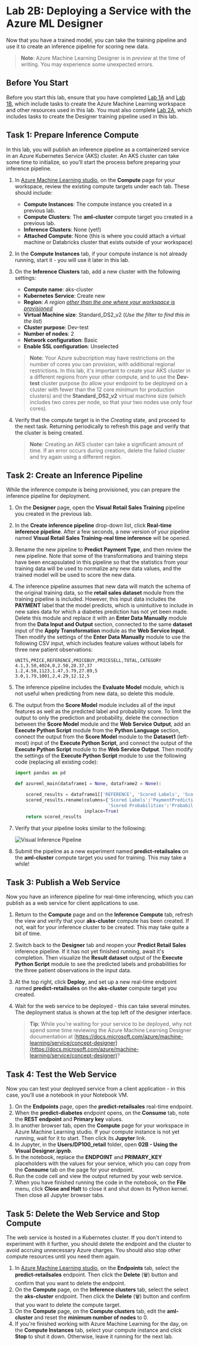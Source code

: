 # Lab 2B: Deploying a Service with the Azure ML Designer

Now that you have a trained model, you can take the training pipeline and use it to create an inference pipeline for scoring new data.

> **Note**: Azure Machine Learning Designer is in *preview* at the time of writing. You may experience some unexpected errors.

## Before You Start

Before you start this lab, ensure that you have completed [Lab 1A](Lab01A.md) and [Lab 1B](Lab01B.md), which include tasks to create the Azure Machine Learning workspace and other resources used in this lab. You must also complete [Lab 2A](Lab02A.md), which includes tasks to create the Designer training pipeline used in this lab.

## Task 1: Prepare Inference Compute

In this lab, you will publish an inference pipeline as a containerized service in an Azure Kubernetes Service (AKS) cluster. An AKS cluster can take some time to initialize, so you'll start the process before preparing your inference pipeline.

1. In [Azure Machine Learning studio](https://ml.azure.com), on the **Compute** page for your workspace, review the existing compute targets under each tab. These should include:
    * **Compute Instances**: The compute instance you created in a previous lab.
    * **Compute Clusters**: The **aml-cluster** compute target you created in a previous lab.
    * **Inference Clusters**: None (yet!)
    * **Attached Compute**: None (this is where you could attach a virtual machine or Databricks cluster that exists outside of your workspace)

2. In the **Compute Instances** tab, if your compute instance is not already running, start it - you will use it later in this lab.

3. On the **Inference Clusters** tab, add a new cluster with the following settings:
    * **Compute name**: aks-cluster
    * **Kubernetes Service**: Create new
    * **Region**: *A region <u>other than the one where your workspace is provisioned</u>*
    * **Virtual Machine size**: Standard_DS2_v2 (*Use the filter to find this in the list*)
    * **Cluster purpose**: Dev-test
    * **Number of nodes**: 2
    * **Network configuration**: Basic
    * **Enable SSL configuration**: Unselected

    > **Note**: Your Azure subscription may have restrictions on the number of cores you can provision, with additional regional restrictions. In this lab, it's important to create your AKS cluster in a different regions from your other compute, and to use the **Dev-test** cluster purpose (to allow your endpoint to be deployed on a cluster with fewer than the 12 core minimum for production clusters) and the **Standard_DS2_v2** virtual machine size (which includes two cores per node, so that your two nodes use only four cores).

4. Verify that the compute target is in the *Creating* state, and proceed to the next task. Returning periodically to refresh this page and verify that the cluster is being created.

    > **Note**: Creating an AKS cluster can take a significant amount of time. If an error occurs during creation, delete the failed cluster and try again using a different region.

## Task 2: Create an Inference Pipeline

While the inference compute is being provisioned, you can prepare the inference pipeline for deployment.

1. On the **Designer** page, open the **Visual Retail Sales Training** pipeline you created in the previous lab.
2. In the **Create inference pipeline** drop-down list, click **Real-time inference pipeline**. After a few seconds, a new version of your pipeline named **Visual Retail Sales Training-real time inference** will be opened.
3. Rename the new pipeline to **Predict Payment Type**, and then review the new pipeline. Note that some of the transformations and training steps have been encapsulated in this pipeline so that the statistics from your training data will be used to normalize any new data values, and the trained model will be used to score the new data.
4. The inference pipeline assumes that new data will match the schema of the original training data, so the **retail sales dataset** module from the training pipeline is included. However, this input data includes the **PAYMENT** label that the model predicts, which is unintuitive to include in new sales data for which a diabetes prediction has not yet been made. Delete this module and replace it with an **Enter Data Manually** module from the **Data Input and Output** section, connected to the same **dataset** input of the **Apply Transformation** module as the **Web Service Input**. Then modify the settings of the **Enter Data Manually** module to use the following CSV input, which includes feature values without labels for three new patient observations:

    ```CSV
    UNITS,PRICE,REFERENCE,PRICEBUY,PRICESELL,TOTAL,CATEGORY
    4.1,3.50,4024,0,2.50,28.37,37
    1.2,4.50,1123,1.47,3.79,27.89,5
    3.0,1.79,1001,2,4.29,12.12,5
    ```

5. The inference pipeline includes the **Evaluate Model** module, which is not useful when predicting from new data, so delete this module.
6. The output from the **Score Model** module includes all of the input features as well as the predicted label and probability score. To limit the output to only the prediction and probability, delete the connection between the **Score Model** module and the **Web Service Output**, add an **Execute Python Script** module from the **Python Language** section, connect the output from the **Score Model** module to the **Dataset1** (left-most) input of the **Execute Python Script**, and connect the output of the **Execute Python Script** module to the **Web Service Output**. Then modify the settings of the **Execute Python Script** module to use the following code (replacing all existing code):

    ```Python
    import pandas as pd

    def azureml_main(dataframe1 = None, dataframe2 = None):

        scored_results = dataframe1[['REFERENCE', 'Scored Labels', 'Scored Probabilities']]
        scored_results.rename(columns={'Scored Labels':'PaymentPrediction',
                                       'Scored Probabilities':'Probability'},
                              inplace=True)
        return scored_results
    ```

7. Verify that your pipeline looks similar to the following:

    ![Visual Inference Pipeline](images/visual-inference.jpg)

8. Submit the pipeline as a new experiment named **predict-retailsales** on the **aml-cluster** compute target you used for training. This may take a while!

## Task 3: Publish a Web Service

Now you have an inference pipeline for real-time inferencing, which you can publish as a web service for client applications to use.

1. Return to the **Compute** page and on the **Inference Compute** tab, refresh the view and verify that your **aks-cluster** compute has been created. If not, wait for your inference cluster to be created. This may take quite a bit of time.
2. Switch back to the **Designer** tab and reopen your **Predict Retail Sales** inference pipeline. If it has not yet finished running, await it's completion. Then visualize the **Result dataset** output of the **Execute Python Script** module to see the predicted labels and probabilities for the three patient observations in the input data.
3. At the top right, click **Deploy**, and set up a new real-time endpoint named **predict-retailsales** on the **aks-cluster** compute target you created.
4. Wait for the web service to be deployed - this can take several minutes. The deployment status is shown at the top left of the designer interface.

    > **Tip**: While you're waiting for your service to be deployed, why not spend some time reviewing the Azure Machine Learning Designer documentation at [https://docs.microsoft.com/azure/machine-learning/service/concept-designer](https://docs.microsoft.com/azure/machine-learning/service/concept-designer)?

## Task 4: Test the Web Service

Now you can test your deployed service from a client application - in this case, you'll use a notebook in your Notebook VM.

1. On the **Endpoints** page, open the **predict-retailsales** real-time endpoint.
2. When the **predict-diabetes** endpoint opens, on the **Consume** tab, note the **REST endpoint** and **Primary key** values.
3. In another browser tab, open the **Compute** page for your workspace in Azure Machine Learning studio. If your compute instance is not yet running, wait for it to start. Then click its **Jupyter** link.
4. In Jupyter, in the **Users/DP100_retail** folder, open **02B - Using the Visual Designer.ipynb**.
5. In the notebook, replace the **ENDPOINT** and **PRIMARY_KEY** placeholders with the values for your service, which you can copy from the **Consume** tab on the page for your endpoint.
6. Run the code cell and view the output returned by your web service.
7. When you have finished running the code in the notebook, on the **File** menu, click **Close and Halt** to close it and shut down its Python kernel. Then close all Jupyter browser tabs.

## Task 5: Delete the Web Service and Stop Compute

The web service is hosted in a Kubernetes cluster. If you don't intend to experiment with it further, you should delete the endpoint and the cluster to avoid accruing unnecessary Azure charges. You should also stop other compute resources until you need them again.

1. In [Azure Machine Learning studio](https://ml.azure.com), on the **Endpoints** tab, select the **predict-retailsales** endpoint. Then click the **Delete** (&#128465;) button and confirm that you want to delete the endpoint.
2. On the **Compute** page, on the **Inference clusters** tab, select the select the **aks-cluster** endpoint. Then click the **Delete** (&#128465;) button and confirm that you want to delete the compute target.
3. On the **Compute** page, on the **Compute clusters** tab, edit the **aml-cluster** and reset the **minimum number of nodes** to 0.
4. If you're finished working with Azure Machine Learning for the day, on the **Compute Instances** tab, select your compute instance and click **Stop** to shut it down. Otherwise, leave it running for the next lab.
